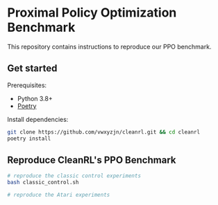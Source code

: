 # Proximal Policy Optimization Benchmark

This repository contains instructions to reproduce our PPO benchmark.

## Get started

Prerequisites:
* Python 3.8+
* [Poetry](https://python-poetry.org)

Install dependencies:

```bash
git clone https://github.com/vwxyzjn/cleanrl.git && cd cleanrl
poetry install
```

## Reproduce CleanRL's PPO Benchmark

```bash
# reproduce the classic control experiments
bash classic_control.sh

# reproduce the Atari experiments
```
